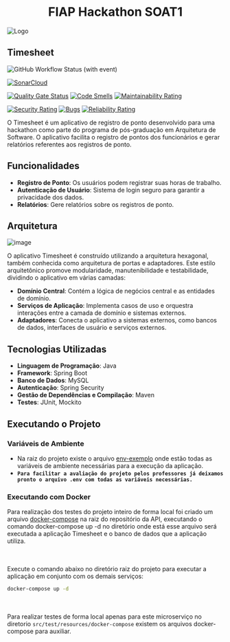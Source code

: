 <div align="center">
  <h1>FIAP Hackathon SOAT1</h1>
</div>

![Logo](imgs/postech.gif)

## Timesheet
![GitHub Workflow Status (with event)](https://img.shields.io/github/actions/workflow/status/FIAP-Grupo56-SOAT1/MICROSERV_PEDIDO_FAST-EATS/main-pipeline.yml?logo=github)

[![SonarCloud](https://sonarcloud.io/images/project_badges/sonarcloud-white.svg)](https://sonarcloud.io/summary/new_code?id=FIAP-Grupo56-SOAT1_HACKATHON_API)

[![Quality Gate Status](https://sonarcloud.io/api/project_badges/measure?project=FIAP-Grupo56-SOAT1_HACKATHON_API&metric=alert_status)](https://sonarcloud.io/summary/new_code?id=FIAP-Grupo56-SOAT1_HACKATHON_API) [![Code Smells](https://sonarcloud.io/api/project_badges/measure?project=FIAP-Grupo56-SOAT1_HACKATHON_API&metric=code_smells)](https://sonarcloud.io/summary/new_code?id=FIAP-Grupo56-SOAT1_HACKATHON_API) [![Maintainability Rating](https://sonarcloud.io/api/project_badges/measure?project=FIAP-Grupo56-SOAT1_HACKATHON_API&metric=sqale_rating)](https://sonarcloud.io/summary/new_code?id=FIAP-Grupo56-SOAT1_HACKATHON_API)

[![Security Rating](https://sonarcloud.io/api/project_badges/measure?project=FIAP-Grupo56-SOAT1_HACKATHON_API&metric=security_rating)](https://sonarcloud.io/summary/new_code?id=FIAP-Grupo56-SOAT1_HACKATHON_API) [![Bugs](https://sonarcloud.io/api/project_badges/measure?project=FIAP-Grupo56-SOAT1_HACKATHON_API&metric=bugs)](https://sonarcloud.io/summary/new_code?id=FIAP-Grupo56-SOAT1_HACKATHON_API) [![Reliability Rating](https://sonarcloud.io/api/project_badges/measure?project=FIAP-Grupo56-SOAT1_HACKATHON_API&metric=reliability_rating)](https://sonarcloud.io/summary/new_code?id=FIAP-Grupo56-SOAT1_HACKATHON_API)

O Timesheet é um aplicativo de registro de ponto desenvolvido para uma hackathon como parte do programa de pós-graduação em Arquitetura de Software. O aplicativo facilita o registro de pontos dos funcionários e gerar relatórios referentes aos registros de ponto.

## Funcionalidades
- **Registro de Ponto**: Os usuários podem registrar suas horas de trabalho.
- **Autenticação de Usuário**: Sistema de login seguro para garantir a privacidade dos dados.
- **Relatórios**: Gere relatórios sobre os registros de ponto.

## Arquitetura
![image](https://github.com/FIAP-Grupo56-SOAT1/HACKATHON_API/assets/47258234/65f93f48-3a6b-4100-93e6-773e63017c7b)


O aplicativo Timesheet é construído utilizando a arquitetura hexagonal, também conhecida como arquitetura de portas e adaptadores. Este estilo arquitetônico promove modularidade, manutenibilidade e testabilidade, dividindo o aplicativo em várias camadas:

- **Domínio Central**: Contém a lógica de negócios central e as entidades de domínio.
- **Serviços de Aplicação**: Implementa casos de uso e orquestra interações entre a camada de domínio e sistemas externos.
- **Adaptadores**: Conecta o aplicativo a sistemas externos, como bancos de dados, interfaces de usuário e serviços externos.

## Tecnologias Utilizadas
- **Linguagem de Programação**: Java
- **Framework**: Spring Boot
- **Banco de Dados**: MySQL
- **Autenticação**: Spring Security
- **Gestão de Dependências e Compilação**: Maven
- **Testes**: JUnit, Mockito

## Executando o Projeto

### Variáveis de Ambiente

- Na raiz do projeto existe o arquivo [env-exemplo](env-exemplo) onde estão todas as variáveis de ambiente necessárias para a execução da aplicação.
- **`Para facilitar a avaliação do projeto pelos professores já deixamos pronto o arquivo .env com todas as variáveis necessárias.`**

### Executando com Docker
Para realização dos testes do projeto inteiro de forma local foi criado um arquivo [docker-compose](docker-compose.yml) na raiz do repositório da API, executando o comando docker-compose up -d no diretório onde está esse arquivo será executada a aplicação Timesheet e o banco de dados que a aplicação utiliza.

<br></br>
Execute o comando abaixo no diretório raiz do projeto para executar a aplicação em conjunto com os demais serviços:

```bash
docker-compose up -d
```

<br></br>
Para realizar testes de forma local apenas para este microserviço no diretorio `src/test/resources/docker-compose` existem os arquivos docker-compose para auxiliar.